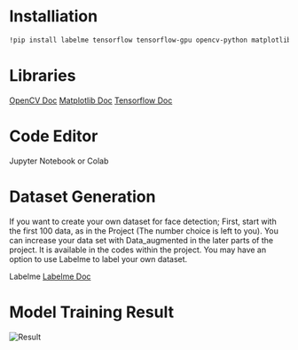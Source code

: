# Installiation

```bash
!pip install labelme tensorflow tensorflow-gpu opencv-python matplotlib albumentations
```

# Libraries

[OpenCV Doc](https://docs.opencv.org/4.x/d9/df8/tutorial_root.html)
[Matplotlib Doc](https://matplotlib.org/stable/tutorials/index)
[Tensorflow Doc](https://www.tensorflow.org/tutorials/)

# Code Editor

Jupyter Notebook or Colab

# Dataset Generation

If you want to create your own dataset for face detection; First, start with the first 100 data, as in the Project (The number choice is left to you). You can increase your data set with Data_augmented in the later parts of the project. It is available in the codes within the project. You may have an option to use Labelme to label your own dataset.

Labelme  [Labelme Doc]([https://github.com/labelmeai/labelme])


# Model Training Result

![Result](images/1.jpg)



